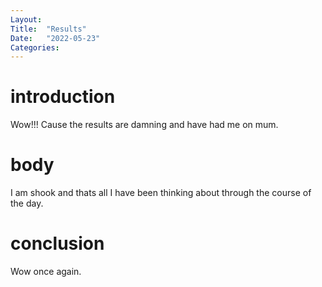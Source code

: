 ```yaml
---
Layout:
Title:  "Results"
Date:   "2022-05-23"
Categories:
---
```

# introduction
Wow!!! Cause the results are damning and have had me on mum. 


# body
I am shook and thats all I have been thinking about through the course of the day.



# conclusion
Wow once again.
